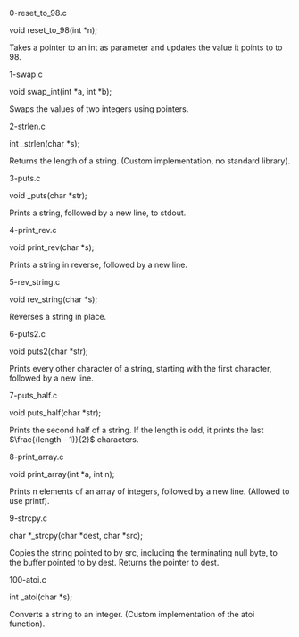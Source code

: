 0-reset_to_98.c

void reset_to_98(int *n);

Takes a pointer to an int as parameter and updates the value it points to to 98.

1-swap.c

void swap_int(int *a, int *b);

Swaps the values of two integers using pointers.

2-strlen.c

int _strlen(char *s);

Returns the length of a string. (Custom implementation, no standard library).

3-puts.c

void _puts(char *str);

Prints a string, followed by a new line, to stdout.

4-print_rev.c

void print_rev(char *s);

Prints a string in reverse, followed by a new line.

5-rev_string.c

void rev_string(char *s);

Reverses a string in place.

6-puts2.c

void puts2(char *str);

Prints every other character of a string, starting with the first character, followed by a new line.

7-puts_half.c

void puts_half(char *str);

Prints the second half of a string. If the length is odd, it prints the last $\frac{(length - 1)}{2}$ characters.

8-print_array.c

void print_array(int *a, int n);

Prints n elements of an array of integers, followed by a new line. (Allowed to use printf).

9-strcpy.c

char *_strcpy(char *dest, char *src);

Copies the string pointed to by src, including the terminating null byte, to the buffer pointed to by dest. Returns the pointer to dest.

100-atoi.c

int _atoi(char *s);

Converts a string to an integer. (Custom implementation of the atoi function).
